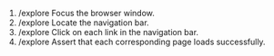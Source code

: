 1. /explore Focus the browser window.
2. /explore Locate the navigation bar.
3. /explore Click on each link in the navigation bar.
4. /explore Assert that each corresponding page loads successfully.